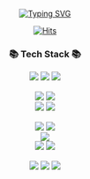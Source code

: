 <div align="center">

  [![Typing SVG](https://readme-typing-svg.herokuapp.com?font=Oleo+Script&color=19B3FFFF&size=40&center=true&vCenter=true&width=404&height=53&lines=Thank+you+for+visiting!;I'm+JooHwan)](https://github.com/joohwan-chung)
  
  [![Hits](https://hits.seeyoufarm.com/api/count/incr/badge.svg?url=https%3A%2F%2Fgithub.com%2Fjoohwan-chung&count_bg=%2330326B&title_bg=%23555555&icon=tapas.svg&icon_color=%23E7E7E7&title=hits&edge_flat=false)](https://github.com/joohwan-chung)


  ### 📚 Tech Stack 📚

  <img src="https://img.shields.io/badge/HTML5-E34F26?style=flat-square&logo=HTML5&logoColor=white" />
  <img src="https://img.shields.io/badge/CSS3-1572B6?style=flat-square&logo=CSS3&logoColor=white" />
  <img src="https://img.shields.io/badge/JavaScript-F7DF1E?style=flat-square&logo=JavaScript&logoColor=white" />
  <br />
  <br />

  <img src="https://img.shields.io/badge/PHP5-777BB4?style=flat-square&logo=PHP&logoColor=white" />
  <img src="https://img.shields.io/badge/PHP7-777BB4?style=flat-square&logo=PHP&logoColor=white" />
  <br />
  <img src="https://img.shields.io/badge/codeIginter3-lightgrey?style=flat-square&logo=codeigniter&logoColor=white" />
  <img src="https://img.shields.io/badge/codeIginter4-lightgrey?style=flat-square&logo=codeigniter&logoColor=white" />
  <br />
  <br />

  <img src="https://img.shields.io/badge/Amazon EC2-232F3E?style=flat-square&logo=Amazon EC2&logoColor=white" />
  <img src="https://img.shields.io/badge/Amazon Route53-232F3E?style=flat-square&logo=Amazon AWS&logoColor=white" />
  <br />
  <img src="https://img.shields.io/badge/Amazon CloudFront-232F3E?style=flat-square&logo=Amazon AWS&logoColor=white" />
  <br />
  <img src="https://img.shields.io/badge/Amazon Lambda-232F3E?style=flat-square&logo=Amazon AWS&logoColor=white" />
  <img src="https://img.shields.io/badge/Amazon S3-232F3E?style=flat-square&logo=Amazon S3&logoColor=white" />
  <br />
  <br />

  <img src="https://img.shields.io/badge/MySQL-4479A1?style=flat-square&logo=MySQL&logoColor=white" />
  <img src="https://img.shields.io/badge/MsSQL-CC2927?style=flat-square&logo=Microsoft SQL Server&logoColor=white" />
  <img src="https://img.shields.io/badge/MongoDB-47A248?style=flat-square&logo=MongoDB&logoColor=white" />

</div>
